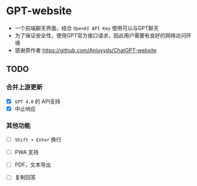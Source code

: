 # GPT-website

- 一个前端聊天界面，结合 `OpenAI API Key` 使用可以与GPT聊天
- 为了保证安全性，使用GPT官方接口请求，因此用户需要有良好的网络访问环境
- 感谢原作者 <https://github.com/Aniuyyds/ChatGPT-website>

## TODO

### 合并上游更新

- [x] `GPT 4.0` 的 API支持
- [x] 中止响应

### 其他功能

- [ ] `Shift + Enter` 换行
- [ ] PWA 支持
- [ ] PDF，文本导出
- [ ] 复制回答

